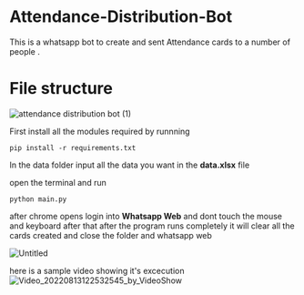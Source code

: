 # Attendance-Distribution-Bot
This is a whatsapp bot to create and sent Attendance cards to a number of people .

# File structure
![attendance distribution bot (1)](https://user-images.githubusercontent.com/67222042/184468668-3bc6d72e-4b1f-487a-a81b-670ec754aedf.png)

First install all the modules required by runnning 
~~~
pip install -r requirements.txt
~~~
In the data folder input all the data you want in the **data.xlsx** file 

open the terminal and run 
~~~
python main.py
~~~
after chrome opens login into **Whatsapp Web** and dont touch the mouse and keyboard after that
after the program runs completely it will clear all the cards created and close the folder and whatsapp web

![Untitled](https://user-images.githubusercontent.com/67222042/184471250-eb3cd737-9aed-4f34-aa56-9513e4713354.jpg)

here is a sample video showing it's excecution
![Video_20220813122532545_by_VideoShow](https://user-images.githubusercontent.com/67222042/184474939-a3ed9154-6193-4720-81ef-c99cd77df642.gif)
